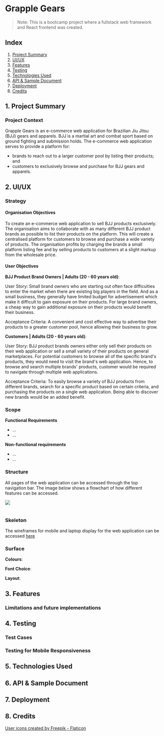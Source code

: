 # Grapple Gears
>Note: This is a bootcamp project where a fullstack web framework and React frontend was created.

## Index

1. [Project Summary](#1-project-summary)
2. [UI/UX](#2-uiux)
3. [Features](#3-features)
4. [Testing](#4-testing)
5. [Technologies Used](#5-technologies-used)
6. [API & Sample Document](#6-api--sample-document)
7. [Deployment](#7-deployment)
8. [Credits](#8-credits)


## 1. Project Summary

### Project Context
Grapple Gears is an e-commerce web application for Brazilian Jiu Jitsu (BJJ) gears and apparels. BJJ is a martial art and combat sport based on ground fighting and submission holds. The e-commerce web application serves to provide a platform for:
* brands to reach out to a larger customer pool by listing their products; and
* customers to exclusively browse and purchase for BJJ gears and apparels. 


## 2. UI/UX

### Strategy

#### Organisation Objectives

To create an e-commerce web application to sell BJJ products exclusively. The organisation aims to collaborate with as many different BJJ product brands as possible to list their products on the platform. This will create a centralised platform for customers to browse and purchase a wide variety of products. The organisation profits by charging the brands a small platform listing fee and by selling products to customers at a slight markup from the wholesale price.

#### User Objectives

**BJJ Product Brand Owners | Adults (20 - 60 years old)**:

User Story: Small brand owners who are starting out often face difficulties to enter the market when there are existing big players in the field. And as a small business, they generally have limited budget for advertisement which make it difficult to gain exposure on their products. For large brand owners, a cheap way to gain additional exposure on their products would benefit their business.

Acceptance Criteria: A convenient and cost effective way to advertise their products to a greater customer pool, hence allowing their business to grow.

**Customers | Adults (20 - 60 years old)**:

User Story: BJJ product brands owners either only sell their products on their web application or sell a small variety of their products on general marketplaces. For potential customers to browse all of the specific brand's products, they would need to visit the brand's web application. Hence, to browse and search multiple brands' products, customer would be required to navigate through multiple web applications.

Acceptance Criteria: To easily browse a variety of BJJ products from different brands, search for a specific product based on certain criteria, and purchasing the products on a single web application. Being able to discover new brands would be an added benefit.

### Scope

**Functional Requirements**
* ...
* ...

**Non-functional requirements**
* ...
* ...

### Structure
All pages of the web application can be accessed through the top navigation bar. The image below shows a flowchart of how different features can be accessed.

<img src="src\assets\images\readme-images\site-map.jpg" style="display: block">
<br>

### Skeleton
The wireframes for mobile and laptop display for the web application can be accessed [here](https://benedict19472.invisionapp.com/freehand/Wireframe--TGC-Proj-3--mXGLRhfsr?dsid_h=503ba82c8a8ab93bf1d9aa30cf17eabdbacc48e25df6719698deb92da27dbbb0&uid_h=5a1828007a271c9d5497b0558b46e0ef2ead753c17efbedf4d212e9bec42337b)

### Surface
**Colours**: 

**Font Choice**: 

**Layout**: 


## 3. Features


### Limitations and future implementations


## 4. Testing

### Test Cases


### Testing for Mobile Responsiveness


## 5. Technologies Used


## 6. API & Sample Document


## 7. Deployment


## 8. Credits
<a href="https://www.flaticon.com/free-icons/user" title="user icons">User icons created by Freepik - Flaticon</a>
